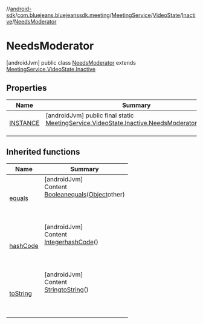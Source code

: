 //[android-sdk](../../../../../../index.md)/[com.bluejeans.bluejeanssdk.meeting](../../../../index.md)/[MeetingService](../../../index.md)/[VideoState](../../index.md)/[Inactive](../index.md)/[NeedsModerator](index.md)



# NeedsModerator  
 [androidJvm] public class [NeedsModerator](index.md) extends [MeetingService.VideoState.Inactive](../index.md)   


## Properties  
  
|  Name |  Summary | 
|---|---|
| <a name="com.bluejeans.bluejeanssdk.meeting/MeetingService.VideoState.Inactive.NeedsModerator/INSTANCE/#/PointingToDeclaration/"></a>[INSTANCE](index.md#773864113%2FProperties%2F-435046686)| <a name="com.bluejeans.bluejeanssdk.meeting/MeetingService.VideoState.Inactive.NeedsModerator/INSTANCE/#/PointingToDeclaration/"></a> [androidJvm] public final static [MeetingService.VideoState.Inactive.NeedsModerator](index.md)[INSTANCE](index.md#773864113%2FProperties%2F-435046686)  <br>   <br>|


## Inherited functions  
  
|  Name |  Summary | 
|---|---|
| <a name="kotlin/MeetingService.VideoState.Inactive.NeedsModerator/equals/#kotlin.Any?/PointingToDeclaration/"></a>[equals](index.md#345456026%2FFunctions%2F-435046686)| <a name="kotlin/MeetingService.VideoState.Inactive.NeedsModerator/equals/#kotlin.Any?/PointingToDeclaration/"></a>[androidJvm]  <br>Content  <br>[Boolean](https://developer.android.com/reference/kotlin/java/lang/Boolean.html)[equals](index.md#345456026%2FFunctions%2F-435046686)([Object](https://developer.android.com/reference/kotlin/java/lang/Object.html)other)  <br>  <br><br><br>|
| <a name="kotlin/MeetingService.VideoState.Inactive.NeedsModerator/hashCode/#/PointingToDeclaration/"></a>[hashCode](index.md#1908823564%2FFunctions%2F-435046686)| <a name="kotlin/MeetingService.VideoState.Inactive.NeedsModerator/hashCode/#/PointingToDeclaration/"></a>[androidJvm]  <br>Content  <br>[Integer](https://developer.android.com/reference/kotlin/java/lang/Integer.html)[hashCode](index.md#1908823564%2FFunctions%2F-435046686)()  <br>  <br><br><br>|
| <a name="kotlin/MeetingService.VideoState.Inactive.NeedsModerator/toString/#/PointingToDeclaration/"></a>[toString](index.md#1730657499%2FFunctions%2F-435046686)| <a name="kotlin/MeetingService.VideoState.Inactive.NeedsModerator/toString/#/PointingToDeclaration/"></a>[androidJvm]  <br>Content  <br>[String](https://developer.android.com/reference/kotlin/java/lang/String.html)[toString](index.md#1730657499%2FFunctions%2F-435046686)()  <br>  <br><br><br>|

